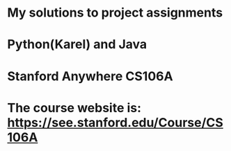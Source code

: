 # My solutions to project assignments
# Python(Karel) and Java
# Stanford Anywhere CS106A
# The course website is: https://see.stanford.edu/Course/CS106A
